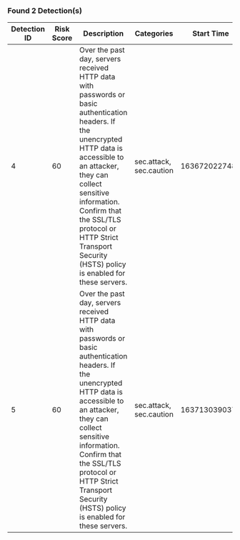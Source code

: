 ### Found 2 Detection(s)
|Detection ID|Risk Score|Description|Categories|Start Time|
|---|---|---|---|---|
| 4 | 60 | Over the past day, servers received HTTP data with passwords or basic authentication headers. If the unencrypted HTTP data is accessible to an attacker, they can collect sensitive information. Confirm that the SSL/TLS protocol or HTTP Strict Transport Security (HSTS) policy is enabled for these servers. | sec.attack,<br>sec.caution | 1636720227485 |
| 5 | 60 | Over the past day, servers received HTTP data with passwords or basic authentication headers. If the unencrypted HTTP data is accessible to an attacker, they can collect sensitive information. Confirm that the SSL/TLS protocol or HTTP Strict Transport Security (HSTS) policy is enabled for these servers. | sec.attack,<br>sec.caution | 1637130390376 |
